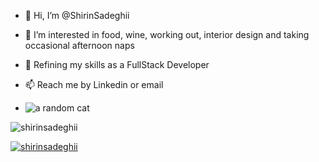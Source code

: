 - 👋 Hi, I’m @ShirinSadeghii
- 👀 I’m interested in food, wine, working out, interior design and taking occasional afternoon naps
- 🌱 Refining my skills as a FullStack Developer
- 📫 Reach me by Linkedin or email

- ![a random cat](images/snake-git.gif)

<p align="left"> <img src="https://komarev.com/ghpvc/?username=shirinsadeghii&label=Profile%20views&color=0e75b6&style=flat" alt="shirinsadeghii" /> </p>

<p align="left"> <a href="https://github.com/ryo-ma/github-profile-trophy"><img src="https://github-profile-trophy.vercel.app/?username=shirinsadeghii" alt="shirinsadeghii" /></a></p>

<!---
ShirinSadeghii/ShirinSadeghii is a ✨ special ✨ repository because its `README.md` (this file) appears on your GitHub profile.
You can click the Preview link to take a look at your changes.
--->
